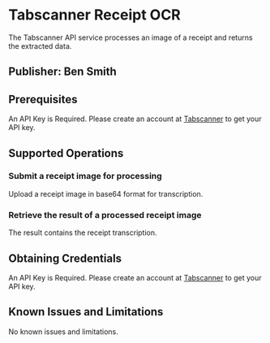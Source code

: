 # Tabscanner Receipt OCR
The Tabscanner API service processes an image of a receipt and returns the extracted data.

## Publisher: Ben Smith

## Prerequisites
An API Key is Required. Please create an account at [Tabscanner](https://tabscanner.com) to get your API key.​

## Supported Operations
### Submit a receipt image for processing
Upload a receipt image in base64 format for transcription.

### Retrieve the result of a processed receipt image
The result contains the receipt transcription.

## Obtaining Credentials
An API Key is Required. Please create an account at [Tabscanner](https://tabscanner.com) to get your API key.​

## Known Issues and Limitations
No known issues and limitations.